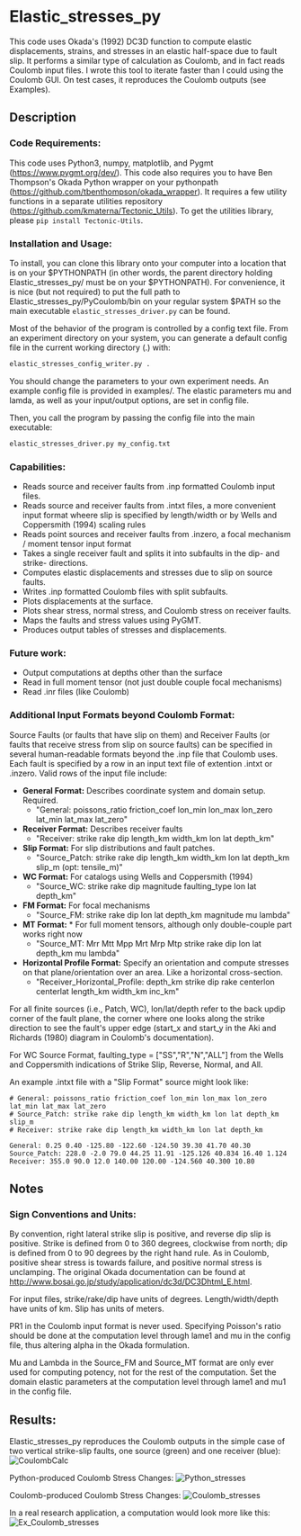 # Elastic_stresses_py

This code uses Okada's (1992) DC3D function to compute elastic displacements, strains, and stresses in an elastic half-space due to fault slip. It performs a similar type of calculation as Coulomb, and in fact reads Coulomb input files. I wrote this tool to iterate faster than I could using the Coulomb GUI. On test cases, it reproduces the Coulomb outputs (see Examples). 

## Description

### Code Requirements: 
This code uses Python3, numpy, matplotlib, and Pygmt (https://www.pygmt.org/dev/). This code also requires you to have Ben Thompson's Okada Python wrapper on your pythonpath (https://github.com/tbenthompson/okada_wrapper). It requires a few utility functions in a separate utilities repository (https://github.com/kmaterna/Tectonic_Utils).  To get the utilities library, please ```pip install Tectonic-Utils```. 

### Installation and Usage: 
To install, you can clone this library onto your computer into a location that is on your $PYTHONPATH (in other words, the parent directory holding Elastic_stresses_py/ must be on your $PYTHONPATH).  For convenience, it is nice (but not required) to put the full path to Elastic_stresses_py/PyCoulomb/bin on your regular system $PATH so the main executable ```elastic_stresses_driver.py``` can be found.   

Most of the behavior of the program is controlled by a config text file.  From an experiment directory on your system, you can generate a default config file in the current working directory (.) with: 
```bash
elastic_stresses_config_writer.py .
```
You should change the parameters to your own experiment needs.  An example config file is provided in examples/. The elastic parameters mu and lamda, as well as your input/output options, are set in config file. 

Then, you call the program by passing the config file into the main executable: 
```bash
elastic_stresses_driver.py my_config.txt
```

### Capabilities: 
* Reads source and receiver faults from .inp formatted Coulomb input files.
* Reads source and receiver faults from .intxt files, a more convenient input format wheere slip is specified by length/width or by Wells and Coppersmith (1994) scaling rules
* Reads point sources and receiver faults from .inzero, a focal mechanism / moment tensor input format
* Takes a single receiver fault and splits it into subfaults in the dip- and strike- directions.
* Computes elastic displacements and stresses due to slip on source faults.
* Writes .inp formatted Coulomb files with split subfaults.
* Plots displacements at the surface.
* Plots shear stress, normal stress, and Coulomb stress on receiver faults.
* Maps the faults and stress values using PyGMT.
* Produces output tables of stresses and displacements.

### Future work: 
* Output computations at depths other than the surface
* Read in full moment tensor (not just double couple focal mechanisms)
* Read .inr files (like Coulomb)

### Additional Input Formats beyond Coulomb Format: 
Source Faults (or faults that have slip on them) and Receiver Faults (or faults that receive stress from slip on source faults) can be specified in several human-readable formats beyond the .inp file that Coulomb uses. Each fault is specified by a row in an input text file of extention .intxt or .inzero. Valid rows of the input file include: 
* **General Format:** Describes coordinate system and domain setup. Required.  
    * "General: poissons_ratio friction_coef lon_min lon_max lon_zero lat_min lat_max lat_zero" 
* **Receiver Format:** Describes receiver faults 
    * "Receiver: strike rake dip length_km width_km lon lat depth_km"
* **Slip Format:** For slip distributions and fault patches. 
    * "Source_Patch: strike rake dip length_km width_km lon lat depth_km slip_m (opt: tensile_m)"
* **WC Format:** For catalogs using Wells and Coppersmith (1994) 
    * "Source_WC: strike rake dip magnitude faulting_type lon lat depth_km" 
* **FM Format:** For focal mechanisms 
    * "Source_FM: strike rake dip lon lat depth_km magnitude mu lambda" 
* **MT Format:** * For full moment tensors, although only double-couple part works right now 
    * "Source_MT: Mrr Mtt Mpp Mrt Mrp Mtp strike rake dip lon lat depth_km mu lambda"
* **Horizontal Profile Format:** Specify an orientation and compute stresses on that plane/orientation over an area. Like a horizontal cross-section.
    * "Receiver_Horizontal_Profile: depth_km strike dip rake centerlon centerlat length_km width_km inc_km" 
    

For all finite sources (i.e., Patch, WC), lon/lat/depth refer to the back updip corner of the fault plane, the corner where one looks along the strike direction to see the fault's upper edge (start_x and start_y in the Aki and Richards (1980) diagram in Coulomb's documentation). 

For WC Source Format, faulting_type = ["SS","R","N","ALL"] from the Wells and Coppersmith indications of Strike Slip, Reverse, Normal, and All. 

An example .intxt file with a "Slip Format" source might look like: 
```
# General: poissons_ratio friction_coef lon_min lon_max lon_zero lat_min lat_max lat_zero
# Source_Patch: strike rake dip length_km width_km lon lat depth_km slip_m
# Receiver: strike rake dip length_km width_km lon lat depth_km

General: 0.25 0.40 -125.80 -122.60 -124.50 39.30 41.70 40.30 
Source_Patch: 228.0 -2.0 79.0 44.25 11.91 -125.126 40.834 16.40 1.124
Receiver: 355.0 90.0 12.0 140.00 120.00 -124.560 40.300 10.80 
```

## Notes

### Sign Conventions and Units: 
By convention, right lateral strike slip is positive, and reverse dip slip is positive. Strike is defined from 0 to 360 degrees, clockwise from north; dip is defined from 0 to 90 degrees by the right hand rule. As in Coulomb, positive shear stress is towards failure, and positive normal stress is unclamping. The original Okada documentation can be found at http://www.bosai.go.jp/study/application/dc3d/DC3Dhtml_E.html. 

For input files, strike/rake/dip have units of degrees. Length/width/depth have units of km. Slip has units of meters.   

PR1 in the Coulomb input format is never used. Specifying Poisson's ratio should be done at the computation level through lame1 and mu in the config file, thus altering alpha in the Okada formulation.

Mu and Lambda in the Source_FM and Source_MT format are only ever used for computing potency, not for the rest of the computation. Set the domain elastic parameters at the computation level through lame1 and mu1 in the config file.

## Results: 

Elastic_stresses_py reproduces the Coulomb outputs in the simple case of two vertical strike-slip faults, one source (green) and one receiver (blue):
![CoulombCalc](https://github.com/kmaterna/Elastic_stresses_py/blob/master/examples/pngs/Python_Displacement_model.png)

Python-produced Coulomb Stress Changes:
![Python_stresses](https://github.com/kmaterna/Elastic_stresses_py/blob/master/examples/pngs/Python_test_case.png)

Coulomb-produced Coulomb Stress Changes:
![Coulomb_stresses](https://github.com/kmaterna/Elastic_stresses_py/blob/master/examples/pngs/Coulomb_test_case.png)


In a real research application, a computation would look more like this: 
![Ex_Coulomb_stresses](https://github.com/kmaterna/Elastic_stresses_py/blob/master/examples/pngs/Coulomb_map.png)
